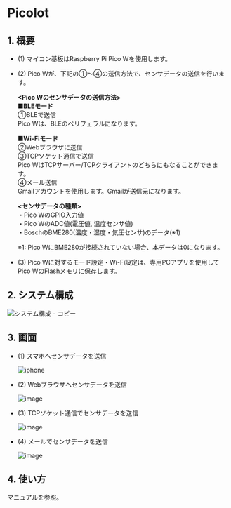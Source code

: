 # PicoIot
## 1. 概要
- (1) マイコン基板はRaspberry Pi Pico Wを使用します。  
- (2) Pico Wが、下記の①～④の送信方法で、センサデータの送信を行います。  
      
    **<Pico Wのセンサデータの送信方法>**    
    **■BLEモード**  
    ①BLEで送信  
     Pico Wは、BLEのペリフェラルになります。  

    **■Wi-Fiモード**  
    ②Webブラウザに送信  
    ③TCPソケット通信で送信   
     Pico WはTCPサーバー/TCPクライアントのどちらにもなることができます。  
    ④メール送信    
     Gmailアカウントを使用します。Gmailが送信元になります。    

    **<センサデータの種類>**  
    ・Pico WのGPIO入力値  
    ・Pico WのADC値(電圧値, 温度センサ値)  
    ・BoschのBME280(温度・湿度・気圧センサ)のデータ(※1)   
        
    ※1: Pico WにBME280が接続されていない場合、本データは0になります。  
 
- (3) Pico Wに対するモード設定・Wi-Fi設定は、専用PCアプリを使用してPico WのFlashメモリに保存します。 

## 2. システム構成  
  ![システム構成 - コピー](https://github.com/user-attachments/assets/52b8d7f1-4fa5-49df-b479-bfb482fc7beb)

## 3. 画面  
- (1) スマホへセンサデータを送信

     ![iphone](https://github.com/user-attachments/assets/2ae37a95-5677-477c-b7a7-ba2a14705271)


- (2) Webブラウザへセンサデータを送信

     ![image](https://github.com/user-attachments/assets/71e27e84-6caf-4cd0-81f6-465259255e8c)
  
- (3) TCPソケット通信でセンサデータを送信
  
     ![image](https://github.com/user-attachments/assets/1559c24e-8774-4bae-8a01-713edf9ea340)

- (4) メールでセンサデータを送信
  
     ![image](https://github.com/user-attachments/assets/aea04a1b-ad59-40a5-b4d6-c8a71dbab6e4)  
  
## 4. 使い方  
マニュアルを参照。




